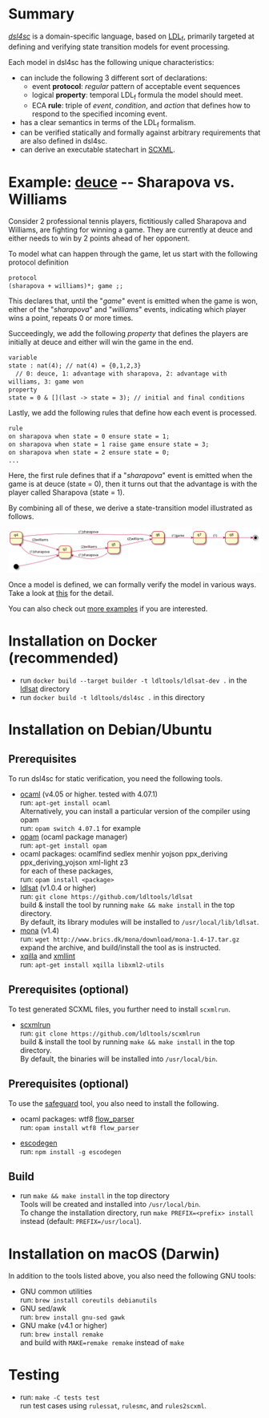 # Summary

[*dsl4sc*](https://github.com/ldltools/dsl4sc) is a domain-specific language,
based on [LDL<sub>f</sub>](https://www.cs.rice.edu/~vardi/),
primarily targeted at defining and verifying state transition models for event processing.

Each model in dsl4sc has the following unique characteristics:

- can include the following 3 different sort of declarations:
  - event **protocol**:
    _regular_ pattern of acceptable event sequences
  - logical **property**:
    temporal LDL<sub>f</sub> formula the model should meet.
  - ECA **rule**:
    triple of _event_, _condition_, and _action_
    that defines how to respond to the specified incoming event.
- has a clear semantics in terms of the LDL<sub>f</sub> formalism.
- can be verified statically and formally against arbitrary requirements
  that are also defined in dsl4sc.
- can derive an executable statechart in [SCXML](https://www.w3.org/TR/scxml/).

# Example: [deuce](examples/deuce/README.md) -- Sharapova vs. Williams

Consider 2 professional tennis players, fictitiously called Sharapova and Williams,
are fighting for winning a game.
They are currently at deuce and either needs to win by 2 points ahead of her opponent.

To model what can happen through the game,
let us start with the following protocol definition

```
protocol  
(sharapova + williams)*; game ;;
```

This declares that, until the "_game_" event is emitted when the game is won,
either of the "_sharapova_" and "_williams_" events, indicating which player wins a point,
repeats 0 or more times.  

Succeedingly, we add the following _property_ that defines
the players are initially at deuce and either will win the game in the end.

```
variable  
state : nat(4); // nat(4) = {0,1,2,3}  
  // 0: deuce, 1: advantage with sharapova, 2: advantage with williams, 3: game won  
property  
state = 0 & [](last -> state = 3); // initial and final conditions
```

Lastly, we add the following rules that define how each event is processed.

```
rule  
on sharapova when state = 0 ensure state = 1;  
on sharapova when state = 1 raise game ensure state = 3;  
on sharapova when state = 2 ensure state = 0;  
...
```

Here, the first rule defines that
if a "_sharapova_" event is emitted when the game is at deuce (state = 0),
then it turns out that the advantage is with the player called Sharapova (state = 1).

By combining all of these, we derive a state-transition model illustrated as follows.

![statechart](examples/deuce/deuce.svg)

Once a model is defined, we can formally verify the model in various ways.
Take a look at [this](examples/deuce/README.md) for the detail.

You can also check out [more examples](examples/README.md) if you are interested.  


# Installation on Docker (recommended)

- run `docker build --target builder -t ldltools/ldlsat-dev .` in the [ldlsat](https://github.com/ldltools/ldlsat) directory
- run `docker build -t ldltools/dsl4sc .` in this directory

# Installation on Debian/Ubuntu
## Prerequisites
To run dsl4sc for static verification, you need the following tools.

- [ocaml](https://ocaml.org) (v4.05 or higher. tested with 4.07.1)  
  run: `apt-get install ocaml`  
  Alternatively, you can install a particular version of the compiler using opam  
  run: `opam switch 4.07.1` for example
- [opam](https://opam.ocaml.org) (ocaml package manager)  
  run: `apt-get install opam`
- ocaml packages: ocamlfind sedlex menhir yojson ppx\_deriving ppx\_deriving\_yojson xml-light z3  
  for each of these packages,  
  run: `opam install <package>`
- [ldlsat](https://github.com/ldltools/ldlsat) (v1.0.4 or higher)  
  run: `git clone https://github.com/ldltools/ldlsat`  
  build & install the tool by running `make && make install` in the top directory.  
  By default, its library modules will be installed to `/usr/local/lib/ldlsat`.
- [mona](http://www.brics.dk/mona/) (v1.4)  
  run: `wget http://www.brics.dk/mona/download/mona-1.4-17.tar.gz`  
  expand the archive, and build/install the tool as is instructed.
- [xqilla](http://xqilla.sourceforge.net/) and [xmllint](http://xmlsoft.org/)  
  run: `apt-get install xqilla libxml2-utils`

## Prerequisites (optional)
To test generated SCXML files, you further need to install `scxmlrun`.

- [scxmlrun](https://github.com/ldltools/scxmlrun)  
  run: `git clone https://github.com/ldltools/scxmlrun`  
  build & install the tool by running `make && make install` in the top directory.  
  By default, the binaries will be installed into `/usr/local/bin`.

## Prerequisites (optional)
To use the [safeguard](https://github.com/ldltools/dsl4sc/tree/master/tools/#safeguard) tool,
you also need to install the following.

- ocaml packages: wtf8 [flow\_parser](https://github.com/facebook/flow/tree/master/src/parser)  
  run: `opam install wtf8 flow_parser`

- [escodegen](https://github.com/estools/escodegen)  
  run: `npm install -g escodegen`

## Build
- run `make && make install` in the top directory  
  Tools will be created and installed into `/usr/local/bin`.  
  To change the installation directory,
  run `make PREFIX=<prefix> install` instead (default: `PREFIX=/usr/local`).

# Installation on macOS (Darwin)
In addition to the tools listed above, you also need the following GNU tools:

- GNU common utilities  
  run: `brew install coreutils debianutils`
- GNU sed/awk  
  run: `brew install gnu-sed gawk`
- GNU make (v4.1 or higher)  
  run: `brew install remake`  
  and build with `MAKE=remake remake` instead of `make`

# Testing

- run: `make -C tests test`  
  run test cases using `rulessat`, `rulesmc`, and `rules2scxml`.
